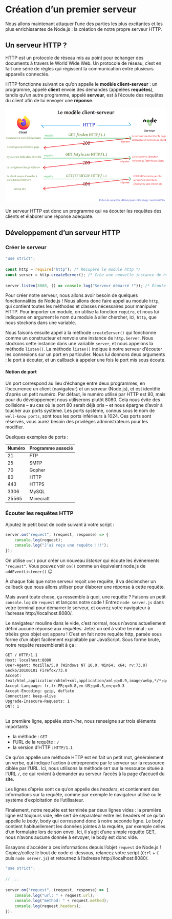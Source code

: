 # Création d’un premier serveur

Nous allons maintenant attaquer l’une des parties les plus excitantes et les plus enrichissantes de Node.js : la création de notre propre serveur HTTP.

## Un serveur HTTP ?

HTTP est un protocole de réseau mis au point pour échanger des documents à travers le World Wide Web. Un protocole de réseau, c’est en fait une série de règles qui régissent la communication entre plusieurs appareils connectés. 

HTTP fonctionne suivant ce qu’on appelle le **modèle client-serveur** : un programme, appelé **client** envoie des demandes (appelées **requêtes**), tandis qu’un autre programme, appelé **serveur**, est à l’écoute des requêtes du client afin de lui envoyer une **réponse**.

![Le modèle client-server](../assets/modele-client-serveur-mini.png)

Un serveur HTTP est donc un programme qui va écouter les requêtes des clients et élaborer une réponse adéquate.

## Développement d’un serveur HTTP

### Créer le serveur

```javascript
"use strict";

const http = require("http"); /* Récupère le module http */
const server = http.createServer(); /* Crée une nouvelle instance de http.Server */

server.listen(8080, () => console.log("Serveur démarré !")); /* Écoute le port 8080 */
```

Pour créer notre serveur, nous allons avoir besoin de quelques fonctionnalités de Node.js ! Nous allons donc faire appel au module `http`, qui contient toutes les méthodes et classes nécessaires pour manipuler HTTP. Pour importer un module, on utilise la fonction `require`, et nous lui indiquons en argument le nom du module à aller chercher, ici, `http`, que nous stockons dans une variable. 

Nous faisons ensuite appel à la méthode `createServer()` qui fonctionne comme un constructeur et renvoie une instance de `http.Server`. Nous stockons cette instance dans une variable `server`, et nous appelons la méthode `listen()`. La méthode `listen()` indique à notre serveur d’écouter les connexions sur un port en particulier. Nous lui donnons deux arguments : le port à écouter, et un callback à appeler une fois le port mis sous écoute.

#### Notion de port

Un port correspond au lieu d’échange entre deux programmes, en l’occurrence un client (navigateur) et un serveur (Node.js), et est identifié d’après un petit numéro. Par défaut, le numéro utilisé par HTTP est 80, mais pour du développement nous utiliserons plutôt 8080. Cela nous évite des collisions – au cas où le port 80 serait déjà pris – et nous épargne d’avoir à toucher aux ports système. Les ports système, connus sous le nom de `well-know ports`, sont tous les ports inférieurs à 1024. Ces ports sont réservés, vous aurez besoin des privilèges administrateurs pour les modifier.

Quelques exemples de ports :

|Numéro|Programme associé|
|---|---|
|21|FTP|
|25|SMTP|
|70|Gopher|
|80|HTTP|
|443|HTTPS|
|3306|MySQL|
|25565|Minecraft|

### Écouter les requêtes HTTP

Ajoutez le petit bout de code suivant à votre script :

```javascript
server.on("request", (request, response) => {
    console.log(request);
    console.log("J’ai reçu une requête !!!");
});
```

On utilise `on()` pour créer un nouveau *listener* qui écoute les événements `"request"`. Vous pouvez voir `on()` comme un équivalent node.js de `addEventListener()` 😉

À chaque fois que notre serveur reçoit une requête, il va déclencher un callback que nous allons utiliser pour élaborer une réponse à cette requête. 

Mais avant toute chose, ça ressemble à quoi, une requête ? Faisons un petit `console.log` de `request` et lançons notre code ! Entrez `node server.js` dans votre terminal pour démarrer le serveur, et ouvrez votre navigateur à l’adresse http://localhost:8080/.

Le navigateur mouline dans le vide, c’est normal, nous n’avons actuellement défini aucune réponse aux requêtes. Jetez un œil à votre terminal : un trèèès gros objet est apparu ! C’est en fait notre requête http, parsée sous forme d’un objet facilement exploitable par JavaScript. Sous forme brute, notre requête ressemblerait à ça :
```
GET / HTTP/1.1
Host: localhost:8080
User-Agent: Mozilla/5.0 (Windows NT 10.0; Win64; x64; rv:73.0) Gecko/20100101 Firefox/73.0
Accept: text/html,application/xhtml+xml,application/xml;q=0.9,image/webp,*/*;q=0.8
Accept-Language: fr,fr-FR;q=0.8,en-US;q=0.5,en;q=0.3
Accept-Encoding: gzip, deflate
Connection: keep-alive
Upgrade-Insecure-Requests: 1
DNT: 1


```
La première ligne, appelée *start-line*, nous renseigne sur trois éléments importants : 
+ la méthode : `GET`
+ l’URL de la requête : `/`
+ la version d’HTTP : `HTTP/1.1`

Ce qu’on appelle une méthode HTTP est en fait un petit mot, généralement un verbe, qui indique l’action à entreprendre par le serveur sur la ressource ciblée par l’URL. Ici, nous utilisons la méthode `GET` sur la ressource située à l’URL `/`, ce qui revient à demander au serveur l’accès à la page d’accueil du site.

Les lignes d’après sont ce qu’on appelle des *headers*, et contiennent des informations sur la requête, comme par exemple le navigateur utilisé ou le système d’exploitation de l’utilisateur.

Finalement, notre requête est terminée par deux lignes vides : la première ligne est toujours vide, elle sert de séparateur entre les headers et ce qu’on appelle le *body*, body qui correspond donc à notre seconde ligne. Le body contient habituellement les données jointes à la requête, par exemple celles d’un formulaire lors de son envoi. Ici, il s’agit d’une simple requête GET, nous n’avons aucune donnée à envoyer, le body est donc vide.

Essayons d’accéder à ces informations depuis l’objet `request` de Node.js ! Copiez/collez le bout de code ci-dessous, relancez votre script (`Ctrl` + `C` puis `node server.js`) et retournez à l’adresse http://localhost:8080/.
```javascript
"use strict";

// ...

server.on("request", (request, response) => {
    console.log("url: " + request.url);
    console.log("method: " + request.method);
    console.log(request.headers);
});
```